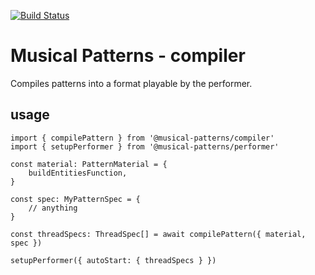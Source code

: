 [![Build Status](https://travis-ci.com/MusicalPatterns/compiler.svg?branch=master)](https://travis-ci.com/MusicalPatterns/compiler)

# Musical Patterns - compiler

Compiles patterns into a format playable by the performer.

## usage

```
import { compilePattern } from '@musical-patterns/compiler'
import { setupPerformer } from '@musical-patterns/performer'

const material: PatternMaterial = {
	buildEntitiesFunction,
}

const spec: MyPatternSpec = {
	// anything
}

const threadSpecs: ThreadSpec[] = await compilePattern({ material, spec })

setupPerformer({ autoStart: { threadSpecs } })

```
